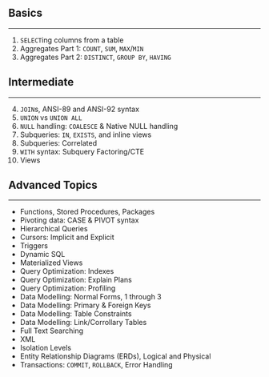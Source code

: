 Basics
-
---

1. `SELECT`ing columns from a table
2. Aggregates Part 1: `COUNT`, `SUM`, `MAX`/`MIN`
3. Aggregates Part 2: `DISTINCT`, `GROUP BY`, `HAVING`

Intermediate
-
---

4. `JOIN`s, ANSI-89 and ANSI-92 syntax
4. `UNION` vs `UNION ALL`
5. `NULL` handling: `COALESCE` & Native NULL handling
7. Subqueries: `IN`, `EXISTS`, and inline views
8. Subqueries: Correlated
2. `WITH` syntax: Subquery Factoring/CTE
1. Views

Advanced Topics
-
---

- Functions, Stored Procedures, Packages
- Pivoting data: CASE & PIVOT syntax
- Hierarchical Queries
- Cursors: Implicit and Explicit
- Triggers
- Dynamic SQL
- Materialized Views
- Query Optimization: Indexes
- Query Optimization: Explain Plans
- Query Optimization: Profiling
- Data Modelling: Normal Forms, 1 through 3
- Data Modelling: Primary & Foreign Keys
- Data Modelling: Table Constraints
- Data Modelling: Link/Corrollary Tables
- Full Text Searching
- XML 
- Isolation Levels
- Entity Relationship Diagrams (ERDs), Logical and Physical
- Transactions: `COMMIT`, `ROLLBACK`, Error Handling
